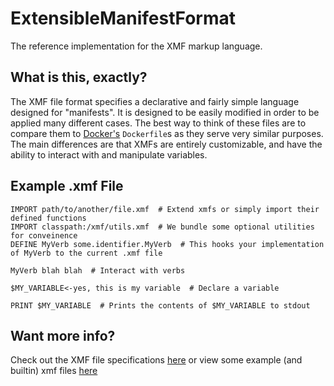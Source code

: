 # ExtensibleManifestFormat
The reference implementation for the XMF markup language.

## What is this, exactly?
The XMF file format specifies a declarative and fairly simple language designed for "manifests". It is designed to be easily 
modified in order to be applied many different cases. The best way to think of these files are to compare them to 
[Docker's](https://www.docker.com/) `Dockerfile`s as they serve very similar purposes. The main differences are that XMFs are
entirely customizable, and have the ability to interact with and manipulate variables.

## Example .xmf File
```
IMPORT path/to/another/file.xmf  # Extend xmfs or simply import their defined functions
IMPORT classpath:/xmf/utils.xmf  # We bundle some optional utilities for conveinence
DEFINE MyVerb some.identifier.MyVerb  # This hooks your implementation of MyVerb to the current .xmf file

MyVerb blah blah  # Interact with verbs

$MY_VARIABLE<-yes, this is my variable  # Declare a variable

PRINT $MY_VARIABLE  # Prints the contents of $MY_VARIABLE to stdout
```

## Want more info?
Check out the XMF file specifications [here](spec/) or view some example (and builtin) xmf files [here](src/main/resources/xmf)
